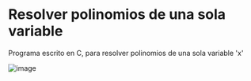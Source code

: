 # Resolver polinomios de una sola variable
Programa escrito en C, para resolver polinomios de una sola variable 'x'

![image](https://user-images.githubusercontent.com/24499205/111874817-dc424e80-8964-11eb-84c1-fdffa586b41a.png)

